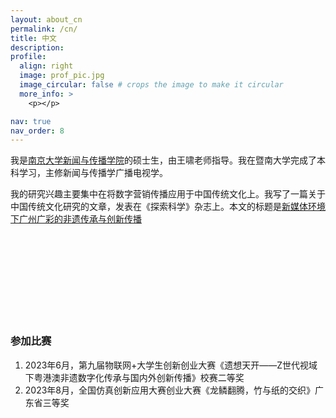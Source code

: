 ```yaml
---
layout: about_cn
permalink: /cn/
title: 中文
description:
profile:
  align: right
  image: prof_pic.jpg
  image_circular: false # crops the image to make it circular
  more_info: >
    <p></p>

nav: true
nav_order: 8
---
```


我是[南京大学新闻与传播学院](https://jc.nju.edu.cn/main.htm)的硕士生，由王啸老师指导。我在暨南大学完成了本科学习，主修新闻与传播学广播电视学。

我的研究兴趣主要集中在将数字营销传播应用于中国传统文化上。我写了一篇关于中国传统文化研究的文章，发表在《探索科学》杂志上。本文的标题是[新媒体环境下广州广彩的非遗传承与创新传播](https://xueshu.qikan.com.cn/preview/1/228/4425587.)

<br><br>
<br><br>
<br><br>
<br><br>



### **参加比赛**


1. 2023年6月，第九届物联网+大学生创新创业大赛《遗想天开——Z世代视域下粤港澳非遗数字化传承与国内外创新传播》校赛二等奖
2. 2023年8月，全国仿真创新应用大赛创业大赛《龙鳞翻腾，竹与纸的交织》广东省三等奖
